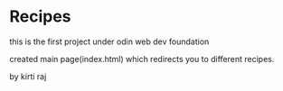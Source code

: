 # Recipes
this is the first project under odin web dev foundation

created main page(index.html) which redirects you to different recipes.

by kirti raj